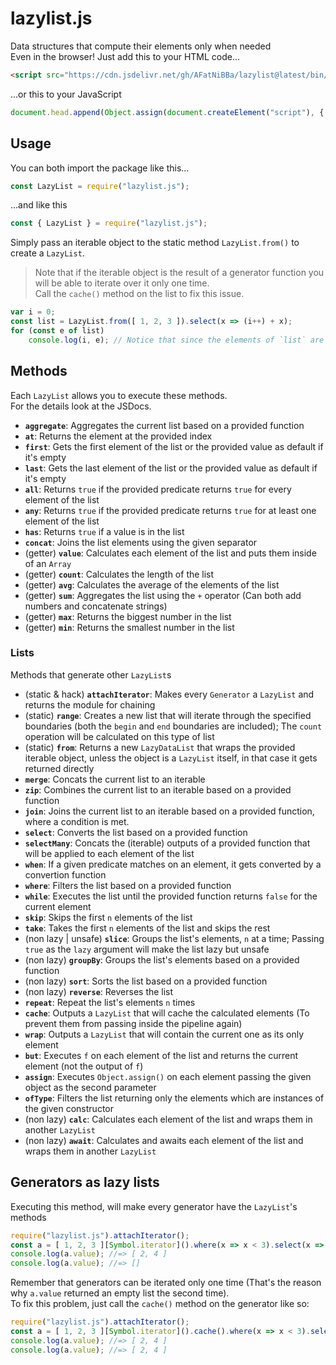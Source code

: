 
# lazylist.js
Data structures that compute their elements only when needed <br>
Even in the browser! Just add this to your HTML code...
```html
<script src="https://cdn.jsdelivr.net/gh/AFatNiBBa/lazylist@latest/bin/main.js"></script>
```
...or this to your JavaScript
```js
document.head.append(Object.assign(document.createElement("script"), { src: "https://cdn.jsdelivr.net/gh/AFatNiBBa/lazylist@latest/bin/main.js" }));
```

## Usage
You can both import the package like this...
```js
const LazyList = require("lazylist.js");
```
...and like this
```js
const { LazyList } = require("lazylist.js");
```
Simply pass an iterable object to the static method `LazyList.from()` to create a `LazyList`.
> Note that if the iterable object is the result of a generator function you will be able to iterate over it only one time. <br>
Call the `cache()` method on the list to fix this issue.
```js
var i = 0;
const list = LazyList.from([ 1, 2, 3 ]).select(x => (i++) + x);
for (const e of list)
    console.log(i, e); // Notice that since the elements of `list` are calculated only when needed, their side-effects on `i` are applied one at a time
```

## Methods
Each `LazyList` allows you to execute these methods. <br>
For the details look at the JSDocs.

- **`aggregate`**: Aggregates the current list based on a provided function
- **`at`**: Returns the element at the provided index
- **`first`**: Gets the first element of the list or the provided value as default if it's empty
- **`last`**: Gets the last element of the list or the provided value as default if it's empty
- **`all`**: Returns `true` if the provided predicate returns `true` for every element of the list
- **`any`**: Returns `true` if the provided predicate returns `true` for at least one element of the list
- **`has`**: Returns `true` if a value is in the list
- **`concat`**: Joins the list elements using the given separator
- (getter) **`value`**: Calculates each element of the list and puts them inside of an `Array`
- (getter) **`count`**: Calculates the length of the list
- (getter) **`avg`**: Calculates the average of the elements of the list
- (getter) **`sum`**: Aggregates the list using the `+` operator (Can both add numbers and concatenate strings)
- (getter) **`max`**: Returns the biggest number in the list
- (getter) **`min`**: Returns the smallest number in the list

### **Lists**
Methods that generate other `LazyList`s
- (static & hack) **`attachIterator`**: Makes every `Generator` a `LazyList` and returns the module for chaining
- (static) **`range`**: Creates a new list that will iterate through the specified boundaries (both the `begin` and `end` boundaries are included); The `count` operation will be calculated on this type of list 
- (static) **`from`**: Returns a new `LazyDataList` that wraps the provided iterable object, unless the object is a `LazyList` itself, in that case it gets returned directly
- **`merge`**: Concats the current list to an iterable
- **`zip`**: Combines the current list to an iterable based on a provided function
- **`join`**: Joins the current list to an iterable based on a provided function, where a condition is met.
- **`select`**: Converts the list based on a provided function
- **`selectMany`**: Concats the (iterable) outputs of a provided function that will be applied to each element of the list
- **`when`**: If a given predicate matches on an element, it gets converted by a convertion function
- **`where`**: Filters the list based on a provided function
- **`while`**: Executes the list until the provided function returns `false` for the current element
- **`skip`**: Skips the first `n` elements of the list
- **`take`**: Takes the first `n` elements of the list and skips the rest
- (non lazy | unsafe) **`slice`**: Groups the list's elements, `n` at a time; Passing `true` as the `lazy` argument will make the list lazy but unsafe
- (non lazy) **`groupBy`**: Groups the list's elements based on a provided function
- (non lazy) **`sort`**: Sorts the list based on a provided function
- (non lazy) **`reverse`**: Reverses the list
- **`repeat`**: Repeat the list's elements `n` times
- **`cache`**: Outputs a `LazyList` that will cache the calculated elements (To prevent them from passing inside the pipeline again)
- **`wrap`**: Outputs a `LazyList` that will contain the current one as its only element
- **`but`**: Executes `f` on each element of the list and returns the current element (not the output of `f`)
- **`assign`**: Executes `Object.assign()` on each element passing the given object as the second parameter
- **`ofType`**: Filters the list returning only the elements which are instances of the given constructor
- (non lazy) **`calc`**: Calculates each element of the list and wraps them in another `LazyList`
- (non lazy) **`await`**: Calculates and awaits each element of the list and wraps them in another `LazyList`

## Generators as lazy lists
Executing this method, will make every generator have the `LazyList`'s methods
```js
require("lazylist.js").attachIterator();
const a = [ 1, 2, 3 ][Symbol.iterator]().where(x => x < 3).select(x => x * 2);
console.log(a.value); //=> [ 2, 4 ]
console.log(a.value); //=> []
```
Remember that generators can be iterated only one time (That's the reason why `a.value` returned an empty list the second time). <br>
To fix this problem, just call the `cache()` method on the generator like so:
```js
require("lazylist.js").attachIterator();
const a = [ 1, 2, 3 ][Symbol.iterator]().cache().where(x => x < 3).select(x => x * 2);
console.log(a.value); //=> [ 2, 4 ]
console.log(a.value); //=> [ 2, 4 ]
```